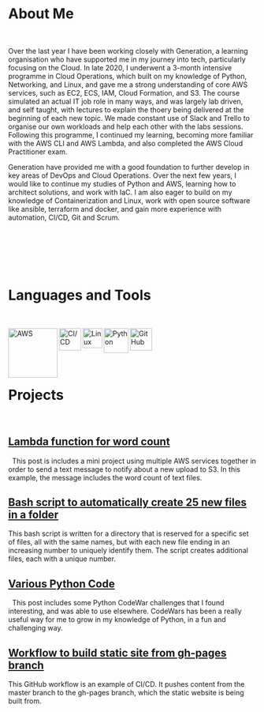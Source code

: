 # About Me
&nbsp;

Over the last year I have been working closely with Generation, a learning organisation who have supported me in my journey into tech, particularly focusing on the Cloud. In late 2020, I underwent a 3-month intensive programme in Cloud Operations, which built on my knowledge of Python, Networking, and Linux, and gave me a strong understanding of core AWS services, such as EC2, ECS, IAM, Cloud Formation, and S3. The course simulated an actual IT job role in many ways, and was largely lab driven, and self taught, with lectures to explain the thoery being delivered at the beginning of each new topic. We made constant use of Slack and Trello to organise our own workloads and help each other with the labs sessions. Following this programme, I continued my learning, becoming more familiar with the AWS CLI and AWS Lambda, and also completed the AWS Cloud Practitioner exam. 

Generation have provided me with a good foundation to further develop in key areas of DevOps and Cloud Operations. Over the next few years, I would like to continue my studies of Python and AWS, learning how to architect solutions, and work with IaC. I am also eager to build on my knowledge of Containerization and Linux, work with open source software like ansible, terraform and docker, and gain more experience with automation, CI/CD, Git and Scrum.
 
&nbsp;

&nbsp;

&nbsp;

# Languages and Tools
&nbsp;

[<img align="left" alt="AWS" width="100px" src="https://attckcom-production.s3.amazonaws.com/uploads/2017/03/aws-white.png" />](https://kasimakhtar.github.io/kasimakhtar/lambda-function.html)

[<img align="left" alt="CI/CD" width="45px" src="https://tech.jumia.com/img/posts/diagram-01.png" />](https://kasimakhtar.github.io/kasimakhtar/CI-CD-workflow.html)

[<img align="left" alt="Linux" width="40px" src="https://daveden.files.wordpress.com/2013/02/tux_inverted.jpg" />](https://kasimakhtar.github.io/kasimakhtar/file_creator.html)

[<img align="left" alt="Python" width="50px" src="https://www.rogerperkin.co.uk/wp-content/uploads/2016/12/python-transparent-logo.png" />](https://kasimakhtar.github.io/kasimakhtar/python-series.html)

[<img align="left" alt="GitHub" width="45px" src="https://www.shareicon.net/data/2015/09/15/101512_logo_512x512.png" />](https://github.com/kasimakhtar/KasimAkhtar)
&nbsp;

&nbsp;

&nbsp;

# Projects

&nbsp;
## [Lambda function for word count](https://kasimakhtar.github.io/kasimakhtar/lambda-function.html)
&nbsp;
This post is includes a mini project using multiple AWS services together in order to send a text message to notify about a new upload to S3. In this example, the message includes the word count of text files.
## [Bash script to automatically create 25 new files in a folder](https://kasimakhtar.github.io/kasimakhtar/file_creator.html)
This bash script is written for a directory that is reserved for a specific set of files, all with the same names, but with each new file ending in an increasing number to uniquely identify them. The script creates additional files, each with a unique number.
&nbsp;
## [Various Python Code](https://kasimakhtar.github.io/kasimakhtar/python-series.html)
&nbsp;
This post includes some Python CodeWar challenges that I found interesting, and was able to use elsewhere. CodeWars has been a really useful way for me to grow in my knowledge of Python, in a fun and challenging way.
&nbsp;
## [Workflow to build static site from gh-pages branch](https://kasimakhtar.github.io/kasimakhtar/CI-CD-workflow.html)
This GitHub workflow is an example of CI/CD. It pushes content from the master branch to the gh-pages branch, which the static website is being built from.
